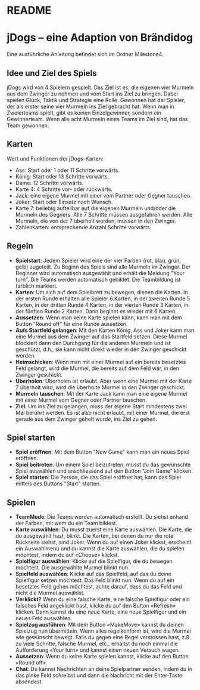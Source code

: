 # README
# jDogs – eine Adaption von Brändidog

Eine ausführliche Anleitung befindet sich im Ordner Milestone4.

## Idee und Ziel des Spiels
jDogs wird von 4 Spielern gespielt. 
Das Ziel ist es, die eigenen vier Murmeln aus dem Zwinger zu nehmen und vom Start ins Ziel zu bringen. Dabei spielen Glück, Taktik und Strategie eine Rolle. 
Gewonnen hat der Spieler, der als erster seine vier Murmeln ins Ziel gebracht hat. 
Wenn man in Zweierteams spielt, gibt es keinen Einzelgewinner, sondern ein Gewinnerteam. Wenn alle acht Murmeln eines Teams im Ziel sind, hat das Team gewonnen. 

## Karten
Wert und Funktionen der jDogs-Karten:
- Ass: Start oder 1 oder 11 Schritte vorwärts.
- König: Start oder 13 Schritte vorwärts.
- Dame: 12 Schritte vorwärts.
- Karte 4: 4 Schritte vor- oder rückwärts.
- Jack: eine eigene Murmel mit einer vom Partner oder Gegner tauschen.
- Joker: Start oder Einsatz nach Wunsch.
- Karte 7: beliebig aufteilbar auf die eigenen Murmeln und/oder die Murmeln des Gegners. Alle 7 Schritte müssen ausgefahren werden. Alle Murmeln, die von der 7 überholt werden, müssen in den Zwinger. 
- Zahlenkarten: entsprechende Anzahl Schritte vorwärts.


## Regeln  
- **Spielstart**: Jedem Spieler wird eine der vier Farben (rot, blau, grün, gelb) zugeteilt. Zu Beginn des Spiels sind alle Murmeln im Zwinger. Der Beginner wird automatisch ausgewählt und erhält die Meldung "Your turn". Die Teams werden automatisch gebildet. Die Teambildung ist farblich markiert. 
- **Karten**: Um sich auf dem Spielbrett zu bewegen, dienen die Karten. In der ersten Runde erhalten alle Spieler 6 Karten, in der zweiten Runde 5 Karten, in der dritten Runde 4 Karten, in der vierten Runde 3 Karten, in der fünften Runde 2 Karten. Dann beginnt es wieder mit 6 Karten. 
- **Aussetzen**: Wenn man keine Karte spielen kann, kann man mit dem Button "Round off" für eine Runde aussetzen.
- **Aufs Startfeld gelangen**: Mit den Karten König, Ass und Joker kann man eine Murmel aus dem Zwinger auf das Startfeld setzen. Diese Murmel blockiert dann den Durchgang für die anderen Murmeln und ist geschützt, d.h., sie kann nicht direkt wieder in den Zwinger geschickt werden.
- **Heimschicken**: Wenn man mit einer Murmel auf ein bereits besetztes Feld gelangt, wird die Murmel, die bereits auf dem Feld war, in den Zwinger geschickt. 
- **Überholen**: Überholen ist erlaubt. Aber wenn eine Murmel mit der Karte 7 überholt wird, wird die überholte Murmel in den Zwinger geschickt. 
- **Murmeln tauschen**: Mit der Karte Jack kann man eine eigene Murmel mit einer Murmel vom Gegner oder Partner tauschen. 
- **Ziel**: Um ins Ziel zu gelangen, muss der eigene Start mindestens zwei Mal berührt werden.  Es ist also nicht erlaubt, mit einer Murmel, die erst gerade aus dem Zwinger geholt wurde, ins Ziel zu gehen. 

## Spiel starten
- **Spiel eröffnen**: Mit dem Button "New Game" kann man ein neues Spiel eröffnen.
- **Spiel beitreten**: Um einem Spiel beizutreten, musst du das gewünschte Spiel auswählen und anschliessend auf den Button "Join Game" klicken.
- **Spiel starten**: Die Person, die das Spiel eröffnet hat, kann das Spiel mittels des Buttons "Start" starten. 

## Spielen
- **TeamMode**: Die Teams werden automatisch erstellt. Du siehst anhand der Farben, mit wem du ein Team bildest.
- **Karte auswählen**: Du musst zuerst eine Karte auswählen. Die Karte, die du ausgewählt hast, blinkt. Die Karten, bei denen du nur die rote Rückseite siehst, sind Joker. Wenn du auf einen Joker klickst, erscheint ein Auswahlmenü und du kannst die Karte auswählen, die du spielen möchtest, indem du auf «Choose» klickst.
- **Spielfigur auswählen**: Klicke auf die Spielfigur, die du bewegen möchtest. Die ausgewählte Murmel blinkt nun.
- **Spielfeld auswählen**: Klicke auf das Spielfeld, auf das du deine Spielfigur setzen möchtest. Das Feld blinkt nun. Wenn du auf ein besetztes Feld gehen möchtest, achte darauf, dass du das Feld und nicht die Murmel auswählst.
- **Verklickt?** Wenn du eine falsche Karte, eine falsche Spielfigur oder ein falsches Feld angeklickt hast, klicke du auf den Button «Refresh» klicken. Dann kannst du eine neue Karte, eine neue Spielfigur und ein neues Feld auswählen.
- **Spielzug ausführen**: Mit dem Button «MakeMove» kannst du deinen Spielzug nun übermitteln. Wenn alles regelkonform ist, wird die Murmel wie gewünscht bewegt. Falls du gegen eine Regel verstossen hast, z.B. zu viele Schritte, falsche Murmel, etc., erhältst du noch einmal die Aufforderung «Your turn» und kannst einen neuen Versuch wagen.
- **Aussetzen**: Wenn du keine Karte spielen kannst, klicke auf den Button «Round off».
- **Chat**: Du kannst Nachrichten an deine Spielpartner senden, indem du in das pinke Feld
schreibst und dann die Nachricht mit der Enter-Taste absendest.


